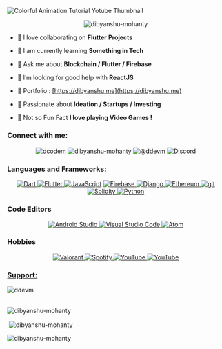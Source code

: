 <!-- <h1 align="center">Hola , I am Dibyanshu Mohanty</h1>
<h3 align="center"> You Friendly Neighbourhood Developer ✅</h3> -->

 ![Colorful Animation Tutorial Yotube Thumbnail](https://user-images.githubusercontent.com/72657275/173875165-5e51f29d-217b-44f0-9f59-e44b13bb0ce6.gif)

<p align="center"> <img src="https://komarev.com/ghpvc/?username=dibyanshu-mohanty&label=Profile%20views&color=0e75b6&style=flat" alt="dibyanshu-mohanty" /> </p>

- 🚩 I love collaborating on **Flutter Projects**

- 🚩 I am currently learning **Something in Tech**

- 🚩 Ask me about **Blockchain / Flutter / Firebase** 

- 🚩 I’m looking for good help with **ReactJS**

- 🚩 Portfolio : [https://dibyanshu.me](https://dibyanshu.me)

- 🚩 Passionate about **Ideation / Startups / Investing**

- 🚩 Not so Fun Fact **I love playing Video Games !**

<h3 align="left">Connect with me:</h3>
<p align="center">
<a href="https://twitter.com/dcodem" target="blank"><img align="center" src="https://img.shields.io/badge/Twitter-1DA1F2?style=for-the-badge&logo=twitter&logoColor=white" alt="dcodem"/></a> <a href="https://linkedin.com/in/dibyanshu-mohanty" target="blank"><img align="center" src="https://img.shields.io/badge/LinkedIn-0077B5?style=for-the-badge&logo=linkedin&logoColor=white" alt="dibyanshu-mohanty"/></a> <a href="https://medium.com/@ddevm" target="blank"><img align="center" src="https://img.shields.io/badge/Medium-12100E?style=for-the-badge&logo=medium&logoColor=white" alt="@ddevm"/></a> <a href="https://discordapp.com/users/743505078094397522" target="blank"><img align="center" src="https://img.shields.io/badge/Discord-7289DA?style=for-the-badge&logo=discord&logoColor=white" alt="Discord"/></a>
</p>

<h3 align="left">Languages and Frameworks:</h3>
<p align="center"><a href="https://dart.dev/" target="_blank" rel="noreferrer"><img src="https://img.shields.io/badge/Dart-0175C2?style=for-the-badge&logo=dart&logoColor=white" alt="Dart"/> </a><a href="https://flutter.dev" target="_blank" rel="noreferrer"> <img src="https://img.shields.io/badge/Flutter-02569B?style=for-the-badge&logo=flutter&logoColor=white" alt="Flutter"/> </a> <a href="https://www.w3schools.com/js/" target="_blank" rel="noreferrer"> <img src="https://img.shields.io/badge/JavaScript-323330?style=for-the-badge&logo=javascript&logoColor=F7DF1E" alt="JavaScript"/></a> <a href="https://firebase.google.com" target="_blank" rel="noreferrer"> <img src="https://img.shields.io/badge/firebase-ffca28?style=for-the-badge&logo=firebase&logoColor=black" alt="Firebase"/> </a> <a href="https://www.djangoproject.com/" target="_blank" rel="noreferrer"> <img src="https://img.shields.io/badge/Django-092E20?style=for-the-badge&logo=django&logoColor=green" alt="Django"/> </a> <a href="https://ethereum.org/en/dapps/" target="_blank" rel="noreferrer"> <img src="https://img.shields.io/badge/Ethereum-3C3C3D?style=for-the-badge&logo=Ethereum&logoColor=white" alt="Ethereum"/> </a> <a href="https://git-scm.com/" target="_blank" rel="noreferrer"> <img src="https://img.shields.io/badge/GIT-E44C30?style=for-the-badge&logo=git&logoColor=white" alt="git"/> </a> <a href="https://docs.soliditylang.org/en/v0.8.11/" target="_blank" rel="noreferrer"> <img src="https://img.shields.io/badge/Solidity-e6e6e6?style=for-the-badge&logo=solidity&logoColor=black" alt="Solidity"/> </a> <a href="https://www.python.org/" target="_blank" rel="noreferrer"> <img src="https://img.shields.io/badge/Python-FFD43B?style=for-the-badge&logo=python&logoColor=darkgreen" alt="Python"/> </a></p>

<h3 align = "left"> Code Editors </h3>
<p align = "center" >
<a href = "https://developer.android.com/studio" target = "_blank" rel="noreferrer"> <img src ="https://img.shields.io/badge/Android_Studio-3DDC84?style=for-the-badge&logo=android-studio&logoColor=white" alt="Android Studio"></a><a href = "https://code.visualstudio.com/" target = "_blank" rel="noreferrer"> <img src ="https://img.shields.io/badge/Visual_Studio_Code-0078D4?style=for-the-badge&logo=visual%20studio%20code&logoColor=white" alt="Visual Studio Code"></a><a href = "https://atom.io/" target = "_blank" rel="noreferrer"> <img src ="https://img.shields.io/badge/Atom-66595C?style=for-the-badge&logo=Atom&logoColor=white" alt="Atom"></a>
</p>

<h3 align = "left"> Hobbies</h3>
<p align = "center" >
<a href = "https://playvalorant.com/en-us/" target = "_blank" rel="noreferrer"> <img src ="https://img.shields.io/badge/Riot_Games-D32936?style=for-the-badge&logo=riot-games&logoColor=white" alt="Valorant"></a><a href = "https://www.spotify.com/" target = "_blank" rel="noreferrer"> <img src ="https://img.shields.io/badge/Spotify-1ED760?&style=for-the-badge&logo=spotify&logoColor=white" alt="Spotify"></a><a href = "https://youtube.com" target = "_blank" rel="noreferrer"> <img src ="https://img.shields.io/badge/YouTube-FF0000?style=for-the-badge&logo=youtube&logoColor=white" alt="YouTube"></a><a href = "https://coindcx.com/" target = "_blank" rel="noreferrer"> <img src ="https://img.shields.io/badge/Binance-FCD535?style=for-the-badge&logo=binance&logoColor=white" alt="YouTube"></a><a href = "https://udemy.com" target = "_blank" rel="noreferrer">
</p>

<h3 align="left">Support:</h3>
<p><a href="https://www.buymeacoffee.com/ddevm"> <img align="left" src="https://img.shields.io/badge/Buy_Me_A_Coffee-FFDD00?style=for-the-badge&logo=buy-me-a-coffee&logoColor=black" alt="ddevm" /></a></p>

<br><br>
<p><img align="center" src="https://github-readme-streak-stats.herokuapp.com/?user=dibyanshu-mohanty" alt="dibyanshu-mohanty" /></p>

<p>&nbsp;<img align="center" src="https://github-readme-stats.vercel.app/api?username=dibyanshu-mohanty&show_icons=true&locale=en" alt="dibyanshu-mohanty" /></p>

<p><img align="center" src="https://github-readme-stats.vercel.app/api/top-langs/?username=dibyanshu-mohanty" alt="dibyanshu-mohanty" /></p>
